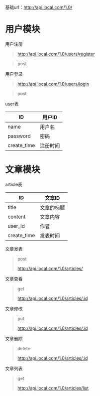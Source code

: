 基础url：http://api.local.com/1.0/



# 用户模块

用户注册

> http://api.local.com/1.0/users/register

> post



用户登录

> http://api.local.com/1.0/users/login

> post



user表

| ID          | 用户ID   |
| ----------- | -------- |
| name        | 用户名   |
| password    | 密码     |
| create_time | 注册时间 |



# 文章模块

article表

| ID          | 文章ID     |
| ----------- | ---------- |
| title       | 文章的标题 |
| content     | 文章内容   |
| user_id     | 作者       |
| create_time | 发表时间   |

文章发表

> post
>
> http://api.local.com/1.0/articles/

文章查看

> get 
>
> http://api.local.com/1.0/articles/:id

文章修改

> put
>
> http://api.local.com/1.0/articles/:id

文章删除

> delete
>
> http://api.local.com/1.0/articles/:id

文章列表

> get
>
> http://api.local.com/1.0/articles/list
